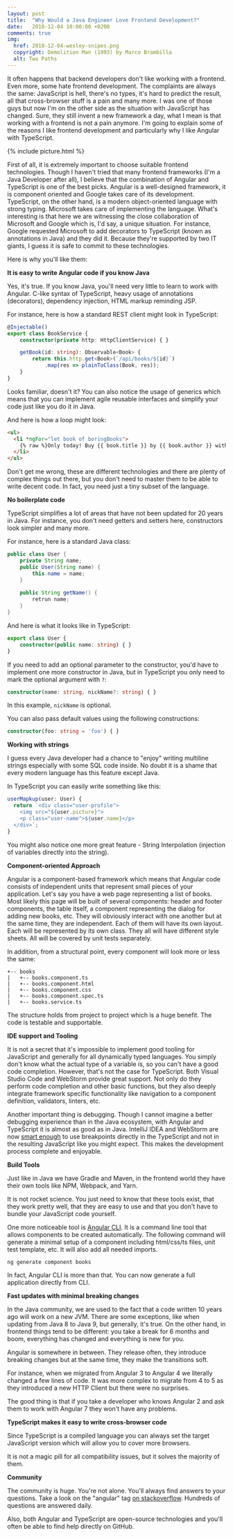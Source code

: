 ```yaml
---
layout: post
title:  "Why Would a Java Engineer Love Frontend Development?"
date:   2018-12-04 10:00:00 +0200
comments: true
img:
  href: 2018-12-04-wesley-snipes.png
  copyright: Demolition Man (1993) by Marco Brambilla
  alt: Two Paths
---
```

It often happens that backend developers don't like working with a frontend. 
Even more, some hate frontend development. The complaints are always
the same: JavaScript is hell, there's no types, it's hard to predict the result,
all that cross-browser stuff is a pain and many more. I was one of those guys but now
I'm on the other side as the situation with JavaScript has changed. Sure, they 
still invent a new framework a day, what I mean is that working with a frontend 
is not a pain anymore. I'm going to explain some of the reasons I like
frontend development and particularly why I like Angular with TypeScript. 

{% include picture.html %}

First of all, it is extremely important to choose suitable frontend technologies.
Though I haven't tried that many frontend frameworks (I'm a Java Developer after all),
I believe that the combination of Angular and TypeScript is one of the best picks.
Angular is a well-designed framework, it is component oriented and Google takes care
of its development. TypeScript, on the other hand, is a modern object-oriented
language with strong typing. Microsoft takes care of implementing
the language. What's interesting is that here we are witnessing the close collaboration of
Microsoft and Google which is, I'd say, a unique situation. For instance, Google
requested Microsoft to add decorators to TypeScript (known as annotations in 
Java) and they did it. Because they're supported by two IT giants, I guess it is safe
to commit to these technologies.

Here is why you'll like them:

**It is easy to write Angular code if you know Java**

Yes, it's true. If you know Java, you'll need very little to learn to work with
Angular. C-like syntax of TypeScript, heavy usage of annotations (decorators), 
dependency injection, HTML markup reminding JSP.

For instance, here is how a standard REST client might look in TypeScript:

```typescript
@Injectable()
export class BookService {
    constructor(private http: HttpClientService) { }

    getBook(id: string): Observable<Book> {
        return this.http.get<Book>(`/api/books/${id}`)
            .map(res => plainToClass(Book, res));
    }
}
```
Looks familiar, doesn't it? You can also notice the usage of generics which means that 
you can implement agile reusable interfaces and simplify your code just like you do
it in Java.

And here is how a loop might look:
```html
<ul>
  <li *ngFor="let book of boringBooks">
    {% raw %}Only today! Buy {{ book.title }} by {{ book.author }} with 30% discount.{% endraw %}
  </li>
</ul>
```

Don't get me wrong, these are different technologies and there are
plenty of complex things out there, but you don't need to
master them to be able to write decent code. In fact, you need just a tiny
subset of the language.

**No boilerplate code**

TypeScript simplifies a lot of areas that have not been updated for 20 years in Java.
For instance, you don't need getters and setters here, constructors look simpler and many more.

For instance, here is a standard Java class:

```java
public class User {
    private String name;
    public User(String name) {
        this.name = name;
    }
    
    public String getName() {
        retrun name;
    }
}
```
And here is what it looks like in TypeScript:
```typescript
export class User {
    constructor(public name: string) { }
}
```

If you need to add an optional parameter to the constructor, you'd have 
to implement one more constructor in Java, but in TypeScript
you only need to mark the optional argument with `?`:
```typescript
constructor(name: string, nickName?: string) { }
```
In this example, `nickName` is optional.

You can also pass default values using the following constructions:
```typescript
constructor(foo: string = 'foo') { }
```

**Working with strings**

I guess every Java developer had a chance to "enjoy" writing multiline strings 
especially with some SQL code inside. No doubt it is a shame that every modern
language has this feature except Java.

In TypeScript you can easily write something like this:
```typescript
userMapkup(user: User) {  
  return `<div class="user-profile">
    <img src="${user.picture}">
    <p class="user-name">${user.name}</p>
  </div>`;
}
```
You might also notice one more great feature - String Interpolation (injection 
of variables directly into the string).

**Component-oriented Approach**

Angular is a component-based framework which means that Angular code consists of
independent units that represent small pieces of your application. Let's say you
have a web page representing a list of books. Most likely this page will be built
of several components: header and footer components, the table itself, a component
representing the dialog for adding new books, etc. They will obviously interact 
with one another but at the same time, they are independent. Each of them will have
its own layout. Each will be represented by its own class. They all will have 
different style sheets. All will be covered by unit tests separately.

In addition, from a structural point, every component will look more or less the same:
```
+-- books
|   +-- books.component.ts
|   +-- books.component.html
|   +-- books.component.css
|   +-- books.component.spec.ts
|   +-- books.service.ts
```
The structure holds from project to project which is a huge benefit. The code is
testable and supportable.

**IDE support and Tooling**

It is not a secret that it's impossible to implement good tooling for JavaScript
and generally for all dynamically typed languages. You simply don't know what 
the actual type of a variable is, so you can't have a good code completion.
However, that's not the case for TypeScript. Both Visual Studio Code and WebStorm
provide great support. Not only do they perform code completion and other basic functions, but
they also deeply integrate framework specific functionality like navigation to a component
definition, validators, linters, etc.

Another important thing is debugging. Though I cannot imagine a better debugging experience than 
in the Java ecosystem, with Angular and TypeScript it is almost as good as in Java. 
IntelliJ IDEA and WebStorm are now [smart enough](https://blog.jetbrains.com/webstorm/2017/01/debugging-angular-apps/)
to use breakpoints directly in the TypeScript and not in the resulting JavaScript like 
you might expect. This makes the development process complete and enjoyable.

**Build Tools**

Just like in Java we have Gradle and Maven, in the frontend world they have their own tools
like NPM, Webpack, and Yarn. 

It is not rocket science. You just need to know that these tools exist, that
they work pretty well, that they are easy to use and that you don't have to bundle 
your JavaScript code yourself.

One more noticeable tool is [Angular CLI](https://cli.angular.io/). It is a command 
line tool that allows components to be created automatically. The following command will 
generate a minimal setup of a component including html/css/ts files, unit test 
template, etc. It will also add all needed imports.
```typescript
ng generate component books
```

In fact, Angular CLI is more than that. You can now generate a full application directly
from CLI.

**Fast updates with minimal breaking changes**

In the Java community, we are used to the fact that a code written 10 years ago
will work on a new JVM. There are some exceptions, like when updating from Java 8 
to Java 9, but generally, it's true. On the other hand, in frontend things tend to be 
different: you take a break for 6 months and boom, everything has changed and
everything is new for you.

Angular is somewhere in between. They release often, they introduce breaking
changes but at the same time, they make the transitions soft.

For instance, when we migrated from Angular 3 to Angular 4 we literally changed 
a few lines of code. It was more complex to migrate from 4 to 5 as they introduced 
a new HTTP Client but there were no surprises.

The good thing is that if you take a developer who knows Angular 2 and ask them
to work with Angular 7 they won't have any problems.

**TypeScript makes it easy to write cross-browser code**

Since TypeScript is a compiled language you can always set the target JavaScript
version which will allow you to cover more browsers.

It is not a magic pill for all compatibility issues, but it solves the majority
of them.

**Community**

The community is huge. You're not alone. You'll always find answers to your 
questions. Take a look on the "angular" tag [on 
stackoverflow](https://stackoverflow.com/questions/tagged/angular). Hundreds 
of questions are answered daily. 

Also, both Angular and TypeScript are open-source technologies and 
you'll often be able to find help directly on GitHub.
